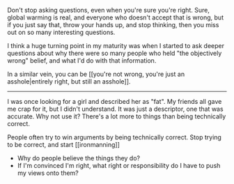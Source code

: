 Don't stop asking questions, even when you're sure you're right. Sure, global warming is real, and everyone who doesn't accept that is wrong, but if you just say that, throw your hands up, and stop thinking, then you miss out on so many interesting questions.

I think a huge turning point in my maturity was when I started to ask deeper questions about why there were so many people who held "the objectively wrong" belief, and what I'd do with that information.

In a similar vein, you can be [[you're not wrong, you're just an asshole|entirely right, but still an asshole]].

----------

I was once looking for a girl and described her as "fat". My friends all gave me crap for it, but I didn't understand. It was just a descriptor, one that was accurate. Why not use it? There's a lot more to things than being technically correct.

People often try to win arguments by being technically correct. Stop trying to be correct, and start [[ironmanning]]

 - Why do people believe the things they do?
 - If I'm convinced I'm right, what right or responsibility do I have to push my views onto them?

